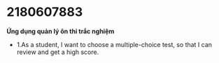 # 2180607883
**Ứng dụng quản lý ôn thi trắc nghiệm**
 - 1.As a student, I want to choose a multiple-choice test, so that I can review and get a high score.
